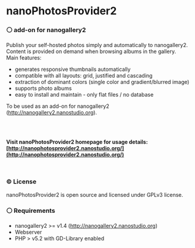 # nanoPhotosProvider2
### :white_circle: add-on for nanogallery2
    
  
Publish your self-hosted photos simply and automatically to nanogallery2.  
Content is provided on demand when browsing albums in the gallery.  
Main features:
- generates responsive thumbnails automatically  
- compatible with all layouts: grid, justified and cascading
- extraction of dominant colors (single color and gradient/blurred image)  
- supports photo albums  
- easy to install and maintain - only flat files / no database

To be used as an add-on for nanogallery2 (http://nanogallery2.nanostudio.org).
  
<br>
<br>
  
**Visit nanoPhotosProvider2 homepage for usage details: [http://nanophotosprovider2.nanostudio.org/](http://nanophotosprovider2.nanostudio.org/)**
  
  
<br>
  
### :copyright: License
nanoPhotosProvider2 is open source and licensed under GPLv3 license.


### :white_circle: Requirements
* nanogallery2 >= v1.4 (http://nanogallery2.nanostudio.org)
* Webserver
* PHP > v5.2 with GD-Library enabled
